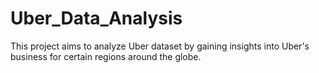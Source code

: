 # Uber_Data_Analysis


This project aims to analyze Uber dataset by gaining insights into Uber's business for certain regions around the globe.
